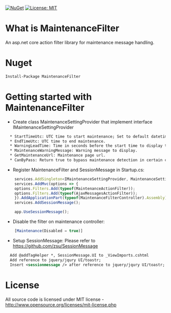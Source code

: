 [![NuGet](https://img.shields.io/nuget/v/MaintenanceFilter.svg)](https://www.nuget.org/packages/MaintenanceFilter)
[![License: MIT](https://img.shields.io/badge/License-MIT-green.svg)](LICENSE)

# What is MaintenanceFilter

An asp.net core action filter library for maintenance message handling.

# Nuget
```xml
Install-Package MaintenanceFilter
```
# Getting started with MaintenanceFilter 

  * Create class MaintenanceSettingProvider that implement interface IMaintenanceSettingProvider
```xml
  * StartTimeUtc: UTC time to start maintenance; Set to default datetime value will disable maintenance detection.
  * EndTimeUtc: UTC time to end maintenance.
  * WarningLeadTime: Time in seconds before the start time to display the maintenance warning message. Set to 0 to disable warning message.
  * MaintenanceWarningMessage: Warning message to display.
  * GetMaintenanceUrl: Maintenance page url.
  * CanByPass: Return true to bypass maintenance detection in certain circumstance.
```
  * Register MaintenanceFilter and SessionMessage in Startup.cs:
```js
    services.AddSingleton<IMaintenanceSettingProvider, MaintenanceSettingProvider>();
    services.AddMvc(options => {
	options.Filters.Add(typeof(MaintenanceActionFilter));
	options.Filters.Add(typeof(AjaxMessagesActionFilter));
    }).AddApplicationPart(typeof(MaintenanceFilterController).Assembly).AddControllersAsServices();;
    services.AddSessionMessage();
```            
```js            
    app.UseSessionMessage();
```
  * Disable the filter on maintenance controller:
```js
	[Maintenance(Disabled = true)]
```
  * Setup SessionMessage: Please refer to https://github.com/zsu/SessionMessage
```xml
  Add @addTagHelper *, SessionMessage.UI to _ViewImports.cshtml
  Add reference to jquery/jqury UI/toastr;
  Insert <sessionmessage /> after reference to jquery/jqury UI/toastr;
```

# License
All source code is licensed under MIT license - http://www.opensource.org/licenses/mit-license.php
